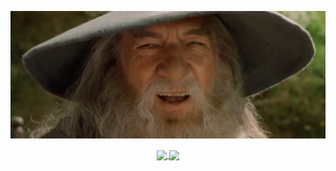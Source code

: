 [<img src="https://raw.githubusercontent.com/javuto/javuto/master/nod.gif" alt="👋 Hi there! I'm Javier Marcos" title="👋 Hi there! I'm Javier Marcos"/>](https://javuto.net)

<div align="center">
  <a href="https://github.com/javuto/github-readme-stats">
    <img align="center" src="https://github-readme-stats-javuto.vercel.app/api?username=javuto&show_icons=true&theme=transparent&count_private=true&include_all_commits=true" />
  </a>
  <a href="https://github.com/javuto/github-readme-stats">
    <img align="center" src="https://github-readme-stats-javuto.vercel.app/api/top-langs?username=javuto&langs_count=10&theme=transparent&layout=compact" />
  </a>
</div>

<!--
**javuto/javuto** is a ✨ _special_ ✨ repository because its `README.md` (this file) appears on your GitHub profile.

Here are some ideas to get you started:

- 🔭 I’m currently working on ...
- 🌱 I’m currently learning ...
- 👯 I’m looking to collaborate on ...
- 🤔 I’m looking for help with ...
- 💬 Ask me about ...
- 📫 How to reach me: ...
- 😄 Pronouns: ...
- ⚡ Fun fact: ...
-->
